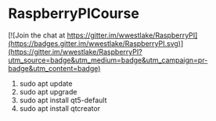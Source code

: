 # RaspberryPICourse

[![Join the chat at https://gitter.im/wwestlake/RaspberryPI](https://badges.gitter.im/wwestlake/RaspberryPI.svg)](https://gitter.im/wwestlake/RaspberryPI?utm_source=badge&utm_medium=badge&utm_campaign=pr-badge&utm_content=badge)

1. sudo apt update
2. sudo apt upgrade
3. sudo apt install qt5-default
4. sudo apt install qtcreator
